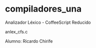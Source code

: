 compiladores_una
================


Analizador Léxico - CoffeeScript Reducido

anlex_cfs.c


Alumno: Ricardo Chirife
